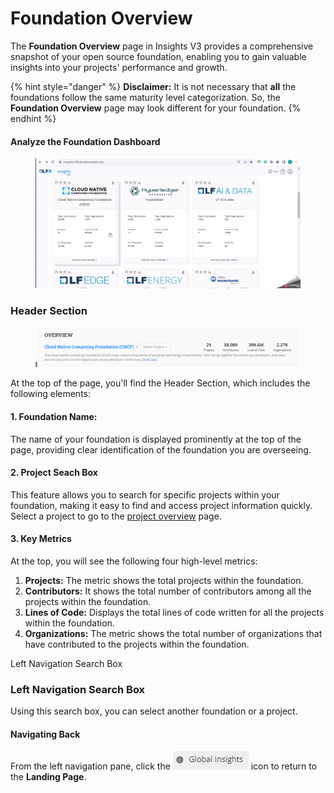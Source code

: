 # Foundation Overview

The **Foundation Overview** page in Insights V3 provides a comprehensive snapshot of your open source foundation, enabling you to gain valuable insights into your projects' performance and growth.

{% hint style="danger" %}
**Disclaimer:** It is not necessary that **all** the foundations follow the same maturity level categorization. So, the **Foundation Overview** page may look different for your foundation.
{% endhint %}

#### Analyze the Foundation Dashboard

<figure><img src="../../../../../../.gitbook/assets/Foundation overview page.gif" alt=""><figcaption></figcaption></figure>

### Header Section

<figure><img src="../../../../../../.gitbook/assets/image (5).png" alt=""><figcaption></figcaption></figure>

At the top of the page, you'll find the Header Section, which includes the following elements:

#### 1. Foundation Name:

The name of your foundation is displayed prominently at the top of the page, providing clear identification of the foundation you are overseeing.

#### 2. Project Seach Box

This feature allows you to search for specific projects within your foundation, making it easy to find and access project information quickly. Select a project to go to the [project overview](../../../../project-overview-page/) page.

#### 3. Key Metrics

At the top, you will see the following four high-level metrics:

1. **Projects:** The metric shows the total projects within the foundation.
2. **Contributors:** It shows the total number of contributors among all the projects within the foundation.
3. **Lines of Code:** Displays the total lines of code written for all the projects within the foundation.
4. **Organizations:** The metric shows the total number of organizations that have contributed to the projects within the foundation.

Left Navigation Search Box

### Left Navigation Search Box

Using this search box, you can select another foundation or a project.

#### Navigating Back

From the left navigation pane, click the  ![](<../../../../../../.gitbook/assets/image (3).png>)  icon to return to the **Landing Page**.
